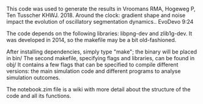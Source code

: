 This code was used to generate the results in Vroomans RMA, Hogeweg P, Ten Tusscher KHWJ. 2018. Around the clock: gradient shape and noise impact the evolution of oscillatory segmentation dynamics.. EvoDevo 9:24

The code depends on the following libraries: libpng-dev and zlib1g-dev.
It was developed in 2014, so the makefile may be a bit old-fashioned.

After installing dependencies, simply type "make"; the binary will be placed in bin/
The second makefile, specifying flags and libraries, can be found in obj/
It contains a few flags that can be specified to compile different versions: the main simulation code and different programs to analyse simulation outcomes.

The notebook.zim file is a wiki with more detail about the structure of the code and all its functions.

